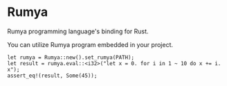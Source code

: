 # Rumya
Rumya programming language's binding for Rust.

You can utilize Rumya program embedded in your project.
```
let rumya = Rumya::new().set_rumya(PATH);
let result = rumya.eval::<i32>("let x = 0. for i in 1 ~ 10 do x += i. x");
assert_eq!(result, Some(45));
```
